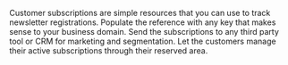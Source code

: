 Customer subscriptions are simple resources that you can use to track newsletter registrations.
Populate the reference with any key that makes sense to your business domain.
Send the subscriptions to any third party tool or CRM for marketing and segmentation.
Let the customers manage their active subscriptions through their reserved area.
